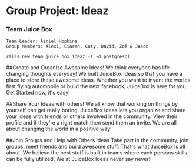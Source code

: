 # Group Project: Ideaz

### Team Juice Box

```shell
Team Leader: Azriel Hopkins
Group Members: Alex1, Ciaran, Coty, David, Zoë & Jason
```

```shell
rails new team_juice_box_ideaz -T -d postgresql
```

##Create and Organize Awesome Ideas!
We think everyone has life changing thoughts everyday! We built JuiceBox Ideas so that you have a place to store these awesome ideas. Whether you want to invent the worlds first flying automobile or build the next facebook, JuiceBox is here for you. Get Started now, it's easy!

##Share Your Ideas with others!
We all know that working on things by yourself can get really boring. JuiceBox Ideas lets you organize and share your ideas with friends or others involved in the community. View their profile and if they're a right match then send them an invite. We are all about changing the world in a positive way!

##Join Groups and Help with Others Ideas
Take part in the community, join groups, meet friends and build awesome stuff. That's what JuiceBox is all about. We believe the best stuff is built in teams where each persons skills can be fully utilized. We at JuiceBox Ideas never say never!
